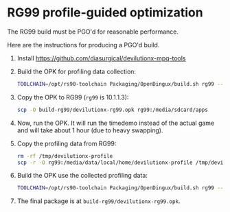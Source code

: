 # RG99 profile-guided optimization

The RG99 build must be PGO'd for reasonable performance.

Here are the instructions for producing a PGO'd build.

1.  Install <https://github.com/diasurgical/devilutionx-mpq-tools>

2.  Build the OPK for profiling data collection:

    ```sh
    TOOLCHAIN=/opt/rs90-toolchain Packaging/OpenDingux/build.sh rg99 --profile-generate
    ```

3.  Copy the OPK to RG99 (`rg99` is 10.1.1.3):

    ```sh
    scp -O build-rg99/devilutionx-rg99.opk rg99:/media/sdcard/apps
    ```

4.  Now, run the OPK. It will run the timedemo instead of the actual game and will take about 1 hour (due to heavy swapping).


5.  Copy the profiling data from RG99:

    ```sh
    rm -rf /tmp/devilutionx-profile
    scp -r -O rg99:/media/data/local/home/devilutionx-profile /tmp/devilutionx-profile
    ```

6.  Build the OPK use the collected profiling data:

    ```sh
    TOOLCHAIN=/opt/rs90-toolchain Packaging/OpenDingux/build.sh rg99 --profile-use --profile-dir /tmp/devilutionx-profile
    ```

7.  The final package is at `build-rg99/devilutionx-rg99.opk`.
